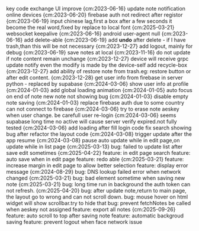 key code exchange UI improve {cm:2023-06-16}
update note notification online devices {cm:2023-06-20}
firebase auth not redirect after registor {cm:2023-06-19}
input chinese lag,first a box after a few seconds it become the real word,fixed by replace to local font {cm:2025-03-21}
websocket keepalive {cm:2023-06-16}
android user-agent null {cm:2023-06-16}
add delete-able {cm:2023-06-19}
add **undo** after delete - if I have trash,than this will be not necessary {cm:2023-12-27}
add logout, mainly for debug {cm:2023-06-19}
save notes at local {cm:2023-11-16}
do not update if note content remain unchange {cm:2023-12-27}
device will receive grpc update notify even the modify is made by the device-self
add recycle-box {cm:2023-12-27}
add ability of restore note from trash.eg: restore button or after edit content. {cm:2023-12-28}
get user info from firebase in server python - replaced by supabase {cm:2024-03-06}
show user info at profile {cm:2024-01-03}
add global loading animation {cm:2024-01-05}
auto focus on end of note
new note not showing bug {cm:2024-01-03}
disable empty note saving {cm:2024-01-03}
replace firebase auth due to some country can not connect to firebase {cm:2024-03-06}
try to erase note aeskey when user change. be carefull user re-login {cm:2024-03-06}
seems supabase long time no active will cause server verify expired.not fully tested {cm:2024-03-06}
add loading after fill login code
fix search showing bug after refactor the layout code {cm:2024-03-08}
trigger update after the app resume {cm:2024-03-08}
pause auto update while in edit page,on update while in list page {cm:2025-03-13}
bug: failed to update list after save edit sometimes {cm:2025-04-22}
feature: in edit page search
feature: auto save when in edit page
feature: redo able {cm:2025-03-21}
feature: increase margin in edit page to allow better selection
feature: display error message {cm:2024-08-29}
bug: DNS lookup failed error when network changed {cm:2025-03-21}
bug: bad element sometime when saving new note {cm:2025-03-21}
bug: long time run in background the auth token can not refresh. {cm:2025-04-20}
bug: after update note,return to main page, the layout go to wrong and can not scroll down.
bug: mouse hover on html widget will show scrollbar.try to hide that
bug: prevent fetchNotes be called when aeskey not assigned
feature: export all notes {cm:2025-09-26}
feature: auto scroll to top after saving note
feature: automatic backgroud saving
feature: prevent logout when face network issue
